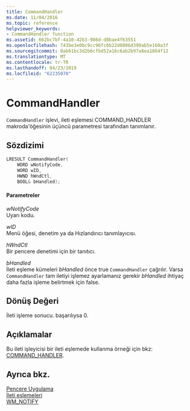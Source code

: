 ```yaml
---
title: CommandHandler
ms.date: 11/04/2016
ms.topic: reference
helpviewer_keywords:
- CommandHandler function
ms.assetid: 662bc7bf-4a10-42b3-986d-d8bae4f63551
ms.openlocfilehash: 743be3e0bc9cc96fc6b22d0806d399ab5e160a3f
ms.sourcegitcommit: 0ab61bc3d2b6cfbd52a16c6ab2b97a8ea1864f12
ms.translationtype: MT
ms.contentlocale: tr-TR
ms.lasthandoff: 04/23/2019
ms.locfileid: "62235070"
---
```

# <a name="commandhandler"></a>CommandHandler

`CommandHandler` işlevi, ileti eşlemesi COMMAND_HANDLER makroda'öğesinin üçüncü parametresi tarafından tanımlanır.

## <a name="syntax"></a>Sözdizimi

```cpp
LRESULT CommandHandler(
    WORD wNotifyCode,
    WORD wID,
    HWND hWndCtl,
    BOOL& bHandled);
```

#### <a name="parameters"></a>Parametreler

*wNotifyCode*<br/>
Uyarı kodu.

*wID*<br/>
Menü öğesi, denetim ya da Hızlandırıcı tanımlayıcısı.

*hWndCtl*<br/>
Bir pencere denetimi için bir tanıtıcı.

*bHandled*<br/>
İleti eşleme kümeleri *bHandled* önce true `CommandHandler` çağrılır. Varsa `CommandHandler` tam iletiyi işlemez ayarlamanız gerekir *bHandled* ihtiyaç daha fazla işleme belirtmek için false.

## <a name="return-value"></a>Dönüş Değeri

İleti işleme sonucu. başarılıysa 0.

## <a name="remarks"></a>Açıklamalar

Bu ileti işleyicisi bir ileti eşlemede kullanma örneği için bkz: [COMMAND_HANDLER](reference/message-map-macros-atl.md#command_handler).

## <a name="see-also"></a>Ayrıca bkz.

[Pencere Uygulama](../atl/implementing-a-window.md)<br/>
[İleti eşlemeleri](../atl/message-maps-atl.md)<br/>
[WM_NOTIFY](/windows/desktop/controls/wm-notify)
